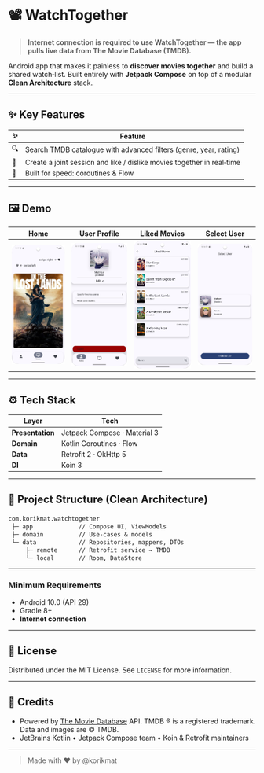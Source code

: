 # 📽️ WatchTogether

> **Internet connection is required to use WatchTogether — the app pulls live data from The Movie Database (TMDB).**

Android app that makes it painless to **discover movies together** and build a shared watch‑list. Built entirely with **Jetpack Compose** on top of a modular **Clean Architecture** stack.

---

## ✨ Key Features

| ✨  | Feature                                                                |
|----|------------------------------------------------------------------------|
| 🔍 | Search TMDB catalogue with advanced filters (genre, year, rating)      |
| 🤝 | Create a joint session and like / dislike movies together in real‑time |
| 🚀 | Built for speed: coroutines & Flow                                     |

---

## 🖼️ Demo

| Home                                         | User Profile                                 | Liked Movies                                 | Select User                                |
|----------------------------------------------|----------------------------------------------|----------------------------------------------|--------------------------------------------|
| ![Home screen](docs/media/select_movies.png) | ![User Profile](docs/media/user_profile.png) | ![Liked Movies](docs/media/liked_movies.png) | ![Select User](docs/media/select_user.png) |


---


## ⚙️ Tech Stack

| Layer            | Tech                         |
|------------------|------------------------------|
| **Presentation** | Jetpack Compose · Material 3 |
| **Domain**       | Kotlin Coroutines · Flow     |
| **Data**         | Retrofit 2 · OkHttp 5        |
| **DI**           | Koin 3                       |

---

## 📂 Project Structure (Clean Architecture)

```
com.korikmat.watchtogether
 ├─ app             // Compose UI, ViewModels
 ├─ domain          // Use‑cases & models
 └─ data            // Repositories, mappers, DTOs
     ├─ remote      // Retrofit service → TMDB
     └─ local       // Room, DataStore

```

---

### Minimum Requirements

- Android 10.0 (API 29)
- Gradle 8+
- **Internet connection**

---

## 📜 License

Distributed under the MIT License. See `LICENSE` for more information.

---

## 💙 Credits

- Powered by [The Movie Database](https://www.themoviedb.org/) API. TMDB ® is a registered trademark. Data and images are © TMDB.
- JetBrains Kotlin • Jetpack Compose team • Koin & Retrofit maintainers

---

> Made with ❤️ by @korikmat

